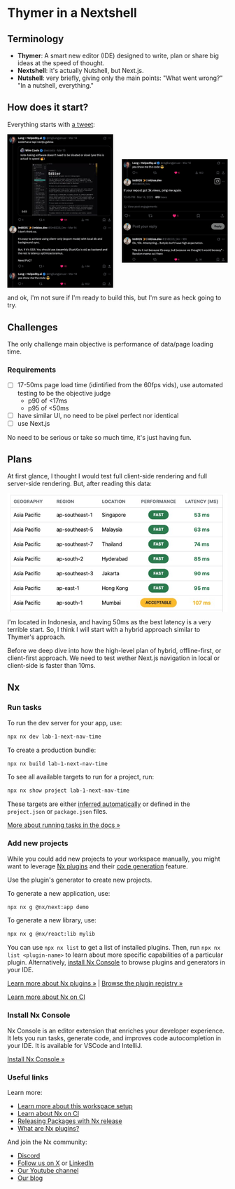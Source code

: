 # Thymer in a Nextshell

## Terminology

- **Thymer**: A smart new editor (IDE) designed to write, plan or share big ideas at the speed of thought.
- **Nextshell**: it's actually Nutshell, but Next.js.
- **Nutshell**: very briefly, giving only the main points: "What went wrong?" "In a nutshell, everything."

## How does it start?

Everything starts with [a tweet](https://x.com/ImBIOS_Dev/status/1900574102517325897):

<div style="display: flex; justify-content: space-between; align-items: center; flex-wrap: wrap;">
  <img src="./docs/images/tweet-1.png" alt="tweet-1" width="48%" style="margin-right: 2%;" />
  <img src="./docs/images/tweet-2.png" alt="tweet-2" width="48%" />
</div>

and ok, I'm not sure if I'm ready to build this, but I'm sure as heck going to try.

## Challenges

The only challenge main objective is performance of data/page loading time.

### Requirements

- [ ] 17-50ms page load time (idintified from the 60fps vids), use automated testing to be the objective judge
  - p90 of <17ms
  - p95 of <50ms
- [ ] have similar UI, no need to be pixel perfect nor identical
- [ ] use Next.js

No need to be serious or take so much time, it's just having fun.

## Plans

At first glance, I thought I would test full client-side rendering and full server-side rendering. But, after reading this data:

<div style="display: flex; justify-content: center;">
  <img src="./docs/images/aws-latency.png" alt="aws-latency" />
</div>

I'm located in Indonesia, and having 50ms as the best latency is a very terrible start. So, I think I will start with a hybrid approach similar to Thymer's approach.

Before we deep dive into how the high-level plan of hybrid, offline-first, or client-first approach. We need to test wether Next.js navigation in local or client-side is faster than 10ms.

## Nx

### Run tasks

To run the dev server for your app, use:

```sh
npx nx dev lab-1-next-nav-time
```

To create a production bundle:

```sh
npx nx build lab-1-next-nav-time
```

To see all available targets to run for a project, run:

```sh
npx nx show project lab-1-next-nav-time
```

These targets are either [inferred automatically](https://nx.dev/concepts/inferred-tasks?utm_source=nx_project&utm_medium=readme&utm_campaign=nx_projects) or defined in the `project.json` or `package.json` files.

[More about running tasks in the docs &raquo;](https://nx.dev/features/run-tasks?utm_source=nx_project&utm_medium=readme&utm_campaign=nx_projects)

### Add new projects

While you could add new projects to your workspace manually, you might want to leverage [Nx plugins](https://nx.dev/concepts/nx-plugins?utm_source=nx_project&utm_medium=readme&utm_campaign=nx_projects) and their [code generation](https://nx.dev/features/generate-code?utm_source=nx_project&utm_medium=readme&utm_campaign=nx_projects) feature.

Use the plugin's generator to create new projects.

To generate a new application, use:

```sh
npx nx g @nx/next:app demo
```

To generate a new library, use:

```sh
npx nx g @nx/react:lib mylib
```

You can use `npx nx list` to get a list of installed plugins. Then, run `npx nx list <plugin-name>` to learn about more specific capabilities of a particular plugin. Alternatively, [install Nx Console](https://nx.dev/getting-started/editor-setup?utm_source=nx_project&utm_medium=readme&utm_campaign=nx_projects) to browse plugins and generators in your IDE.

[Learn more about Nx plugins &raquo;](https://nx.dev/concepts/nx-plugins?utm_source=nx_project&utm_medium=readme&utm_campaign=nx_projects) | [Browse the plugin registry &raquo;](https://nx.dev/plugin-registry?utm_source=nx_project&utm_medium=readme&utm_campaign=nx_projects)

[Learn more about Nx on CI](https://nx.dev/ci/intro/ci-with-nx#ready-get-started-with-your-provider?utm_source=nx_project&utm_medium=readme&utm_campaign=nx_projects)

### Install Nx Console

Nx Console is an editor extension that enriches your developer experience. It lets you run tasks, generate code, and improves code autocompletion in your IDE. It is available for VSCode and IntelliJ.

[Install Nx Console &raquo;](https://nx.dev/getting-started/editor-setup?utm_source=nx_project&utm_medium=readme&utm_campaign=nx_projects)

### Useful links

Learn more:

- [Learn more about this workspace setup](https://nx.dev/nx-api/next?utm_source=nx_project&utm_medium=readme&utm_campaign=nx_projects)
- [Learn about Nx on CI](https://nx.dev/ci/intro/ci-with-nx?utm_source=nx_project&utm_medium=readme&utm_campaign=nx_projects)
- [Releasing Packages with Nx release](https://nx.dev/features/manage-releases?utm_source=nx_project&utm_medium=readme&utm_campaign=nx_projects)
- [What are Nx plugins?](https://nx.dev/concepts/nx-plugins?utm_source=nx_project&utm_medium=readme&utm_campaign=nx_projects)

And join the Nx community:

- [Discord](https://go.nx.dev/community)
- [Follow us on X](https://twitter.com/nxdevtools) or [LinkedIn](https://www.linkedin.com/company/nrwl)
- [Our Youtube channel](https://www.youtube.com/@nxdevtools)
- [Our blog](https://nx.dev/blog?utm_source=nx_project&utm_medium=readme&utm_campaign=nx_projects)
